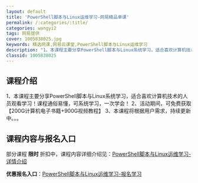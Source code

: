 ```yaml
---
layout: default
title: 'PowerShell脚本与Linux运维学习-网易精品单课'
permalink: /:categories/:title/
categories: wangyi2
tags: 网易提供
cover: 1005838025.jpg
keywords: 精选网课,网易云课堂,PowerShell脚本与Linux运维学习
description: "1、本课程主要分享PowerShell脚本与Linux系统学习，适合喜欢计算机技术的人员观看学习！课程通俗易懂，可系统学习，一次学会！2、活动期间，可免费获取【200G计算机电子书籍+900"
classid: 1005838025
---
```


## 课程介绍

1、本课程主要分享PowerShell脚本与Linux系统学习，适合喜欢计算机技术的人员观看学习！课程通俗易懂，可系统学习，一次学会！
2、活动期间，可免费获取【200G计算机电子书籍+900G视频教程】
3、本课程将根据用户需求，持续更新中。。。

## 课程内容与报名入口

部分课程 **限时** 折扣中，课程内容详细介绍见：[PowerShell脚本与Linux运维学习-详情介绍](https://study.163.com/course/introduction/1005838025.htm?share=1&shareId=1025206652&utm_campaign=share&utm_medium=iphoneShare&utm_source=&utm_u=1025206652)

**优惠报名入口**：[PowerShell脚本与Linux运维学习-报名学习](https://study.163.com/course/introduction/1005838025.htm?share=1&shareId=1025206652&utm_campaign=share&utm_medium=iphoneShare&utm_source=&utm_u=1025206652)

